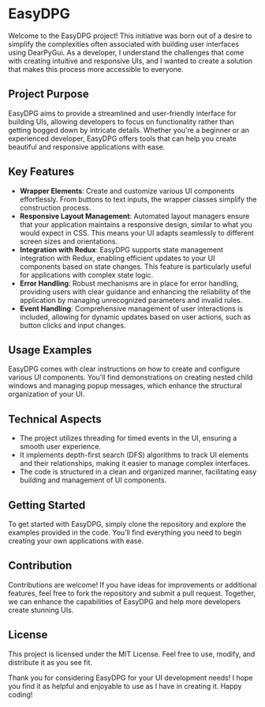 # EasyDPG

Welcome to the EasyDPG project! This initiative was born out of a desire to simplify the complexities often associated with building user interfaces using DearPyGui. As a developer, I understand the challenges that come with creating intuitive and responsive UIs, and I wanted to create a solution that makes this process more accessible to everyone.

## Project Purpose

EasyDPG aims to provide a streamlined and user-friendly interface for building UIs, allowing developers to focus on functionality rather than getting bogged down by intricate details. Whether you're a beginner or an experienced developer, EasyDPG offers tools that can help you create beautiful and responsive applications with ease.

## Key Features

- **Wrapper Elements**: Create and customize various UI components effortlessly. From buttons to text inputs, the wrapper classes simplify the construction process.
- **Responsive Layout Management**: Automated layout managers ensure that your application maintains a responsive design, similar to what you would expect in CSS. This means your UI adapts seamlessly to different screen sizes and orientations.
- **Integration with Redux**: EasyDPG supports state management integration with Redux, enabling efficient updates to your UI components based on state changes. This feature is particularly useful for applications with complex state logic.
- **Error Handling**: Robust mechanisms are in place for error handling, providing users with clear guidance and enhancing the reliability of the application by managing unrecognized parameters and invalid rules.
- **Event Handling**: Comprehensive management of user interactions is included, allowing for dynamic updates based on user actions, such as button clicks and input changes.

## Usage Examples

EasyDPG comes with clear instructions on how to create and configure various UI components. You'll find demonstrations on creating nested child windows and managing popup messages, which enhance the structural organization of your UI.

## Technical Aspects

- The project utilizes threading for timed events in the UI, ensuring a smooth user experience.
- It implements depth-first search (DFS) algorithms to track UI elements and their relationships, making it easier to manage complex interfaces.
- The code is structured in a clean and organized manner, facilitating easy building and management of UI components.

## Getting Started

To get started with EasyDPG, simply clone the repository and explore the examples provided in the code. You’ll find everything you need to begin creating your own applications with ease.

## Contribution

Contributions are welcome! If you have ideas for improvements or additional features, feel free to fork the repository and submit a pull request. Together, we can enhance the capabilities of EasyDPG and help more developers create stunning UIs.

## License

This project is licensed under the MIT License. Feel free to use, modify, and distribute it as you see fit.

Thank you for considering EasyDPG for your UI development needs! I hope you find it as helpful and enjoyable to use as I have in creating it. Happy coding!